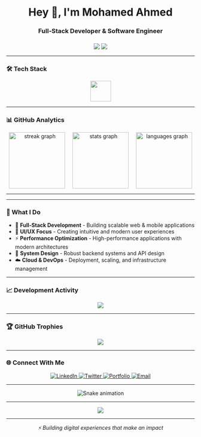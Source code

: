<h1 align="center">Hey 👋, I'm Mohamed Ahmed</h1>
<h3 align="center">Full-Stack Developer & Software Engineer</h3>

###

<div align="center">
  <img src="https://visitor-badge.laobi.icu/badge?page_id=Mohamed4P.Mohamed4P&left_text=Profile%20Views"  />
  <img src="https://img.shields.io/github/followers/Mohamed4P?label=Followers&style=social"  />
</div>

---

### 🛠️ Tech Stack

<div align="center">
  <img src="https://skillicons.dev/icons?i=react,nextjs,typescript,javascript,nodejs,nestjs,tailwind,redux,graphql,go,rust,python,php,mysql,postgres,oracle,aws,docker,linux,nginx,git,github,figma" height="55" />
</div>

---

### 📊 GitHub Analytics

<div align="center" style="display: flex; gap: 20px; justify-content: center; flex-wrap: wrap;">
  <img src="https://streak-stats.demolab.com?user=Mohamed4P&theme=dracula&hide_border=true&background=0D1117" height="150" alt="streak graph" />
  <img src="https://github-readme-stats.vercel.app/api?username=Mohamed4P&hide_title=true&hide_rank=false&show_icons=true&include_all_commits=true&count_private=true&disable_animations=false&theme=dracula&locale=en&hide_border=true&bg_color=0D1117" height="150" alt="stats graph" />
  <img src="https://github-readme-stats.vercel.app/api/top-langs?username=Mohamed4P&locale=en&hide_title=false&layout=compact&card_width=320&langs_count=6&theme=dracula&hide_border=true&bg_color=0D1117" height="150" alt="languages graph" />
</div>

---


---

### 🎯 What I Do

- 💼 **Full-Stack Development** - Building scalable web & mobile applications
- 🎨 **UI/UX Focus** - Creating intuitive and modern user experiences  
- ⚡ **Performance Optimization** - High-performance applications with modern architectures
- 🔧 **System Design** - Robust backend systems and API design
- ☁️ **Cloud & DevOps** - Deployment, scaling, and infrastructure management

---

### 📈 Development Activity

<!-- GitHub Activity Graph -->
<div align="center">
  <img src="https://github-readme-activity-graph.vercel.app/graph?username=Mohamed4P&custom_title=Mohamed's%20GitHub%20Activity&theme=dracula&bg_color=0D1117&hide_border=true&line=BD93F9&point=FFFFFF&area_color=BD93F9&area=true" />
</div>

---

### 🏆 GitHub Trophies

<div align="center">
  <img src="https://github-profile-trophy.vercel.app/?username=Mohamed4P&theme=dracula&no-frame=true&no-bg=false&margin-w=4&row=2&column=4" />
</div>

---

### 🌐 Connect With Me

<div align="center">
  <a href="https://linkedin.com/in/Mohamed Ahmed" target="_blank">
    <img src="https://img.shields.io/badge/LinkedIn-0077B5?style=for-the-badge&logo=linkedin&logoColor=white" alt="LinkedIn"/>
  </a>
  <a href="https://twitter.com/your-profile" target="_blank">
    <img src="https://img.shields.io/badge/Twitter-1DA1F2?style=for-the-badge&logo=twitter&logoColor=white" alt="Twitter"/>
  </a>
  <a href="https://portfolio-yourname.vercel.app" target="_blank">
    <img src="https://img.shields.io/badge/Portfolio-FF7139?style=for-the-badge&logo=firefox&logoColor=white" alt="Portfolio"/>
  </a>
  <a href="mailto:mohamed56bit@gmail.com" target="_blank">
    <img src="https://img.shields.io/badge/Email-D14836?style=for-the-badge&logo=gmail&logoColor=white" alt="Email"/>
  </a>
</div>

---

<div align="center">
  
  ![Snake animation](https://github.com/Mohamed4P/Mohamed4P/blob/output/github-contribution-grid-snake.svg)
  
</div>

---

<div align="center">
  <img src="https://spotify-github-profile.kittinanx.com/api/view?uid=your-spotify-id&cover_image=true&theme=default&bar_color=bd93f9&bar_color_cover=true" />
</div>

---

<p align="center">
  <i>⚡ Building digital experiences that make an impact</i>
</p>
